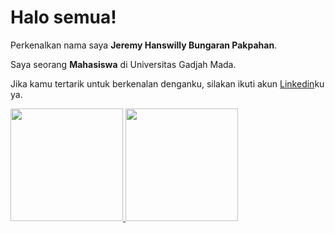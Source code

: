 # Halo semua! 

Perkenalkan nama saya **Jeremy Hanswilly Bungaran Pakpahan**.

Saya seorang **Mahasiswa** di Universitas Gadjah Mada.

Jika kamu tertarik untuk berkenalan denganku, silakan ikuti akun [Linkedin]([https://www.linkedin.com/in/gilang-adhan/](https://www.linkedin.com/in/jeremy-hanswilly-b-p-09860a1b5)https://www.linkedin.com/in/jeremy-hanswilly-b-p-09860a1b5)ku ya.

<p align="left">
<a href="https://github.com/Jeremy-HBP">
  <img height="180em" src="https://github-readme-stats-eight-theta.vercel.app/api?username=Jeremy-HBP&show_icons=true&theme=algolia&include_all_commits=true&count_private=true"/>
  <img height="180em" src="https://github-readme-stats-eight-theta.vercel.app/api/top-langs/?username=Jeremy-HBP&layout=compact&langs_count=8&theme=algolia"/>
</a>
</p>
